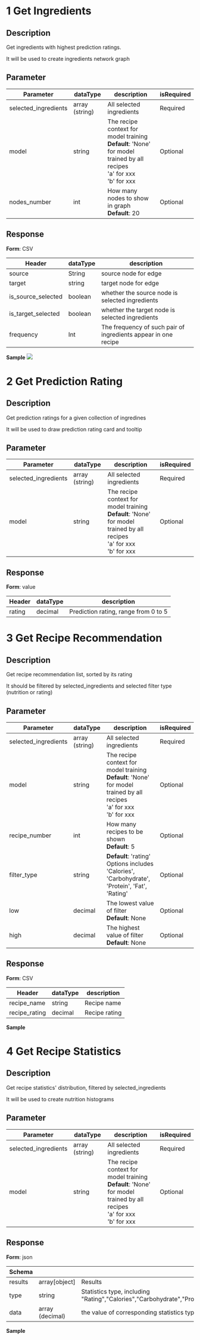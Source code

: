 # 1 Get Ingredients

## Description

Get ingredients with highest prediction ratings.

It will be used to create ingredients network graph

## Parameter

| Parameter            | dataType       | description                                                  | isRequired |
| -------------------- | -------------- | ------------------------------------------------------------ | ---------- |
| selected_ingredients | array (string) | All selected ingredients                                     | Required   |
| model                | string         | The recipe context for model training  <br/>**Default**: 'None' for model trained by all recipes <br/>'a' for xxx <br/>'b' for xxx | Optional   |
| nodes_number         | int            | How many nodes to show in graph <br/>**Default**: 20         | Optional   |

## Response

**Form**: CSV

| Header             | dataType | description                                                  |
| ------------------ | -------- | ------------------------------------------------------------ |
| source             | String   | source node for edge                                         |
| target             | string   | target node for edge                                         |
| is_source_selected | boolean  | whether the source node is selected ingredients              |
| is_target_selected | boolean  | whether the target node is selected ingredients              |
| frequency          | Int      | The frequency of such pair of ingredients appear in one recipe |

**Sample**
<img src="https://github.gatech.edu/ygao464/CSE6242_FinalProject/blob/main/image/ingredients.png">


# 2 Get Prediction Rating

## Description

Get prediction ratings for a given collection of ingredines

It will be used to draw prediction rating card and tooltip

## Parameter

| Parameter            | dataType       | description                                                  | isRequired |
| -------------------- | -------------- | ------------------------------------------------------------ | ---------- |
| selected_ingredients | array (string) | All selected ingredients                                     | Required   |
| model                | string         | The recipe context for model training  <br/>**Default**: 'None' for model trained by all recipes <br/>'a' for xxx <br/>'b' for xxx | Optional   |

## Response

**Form**: value 

| Header | dataType | description                          |
| ------ | -------- | ------------------------------------ |
| rating | decimal  | Prediction rating, range from 0 to 5 |



# 3 Get Recipe Recommendation

## Description

Get recipe recommendation list, sorted by its rating

It should be filtered by selected_ingredients and selected filter type (nutrition or rating) 

## Parameter

| Parameter            | dataType       | description                                                  | isRequired |
| -------------------- | -------------- | ------------------------------------------------------------ | ---------- |
| selected_ingredients | array (string) | All selected ingredients                                     | Required   |
| model                | string         | The recipe context for model training  <br/>**Default**: 'None' for model trained by all recipes <br/>'a' for xxx <br/>'b' for xxx | Optional   |
| recipe_number        | int            | How many recipes to be shown <br/>**Default**: 5             | Optional   |
| filter_type          | string         | **Default**: 'rating'<br />Options includes 'Calories', 'Carbohydrate', 'Protein', 'Fat', 'Rating' | Optional   |
| low                  | decimal        | The lowest value of filter<br />**Default**: None            | Optional   |
| high                 | decimal        | The highest value of filter<br />**Default**: None           | Optional   |

## Response

**Form**: CSV

| Header        | dataType | description   |
| ------------- | -------- | ------------- |
| recipe_name   | string   | Recipe name   |
| recipe_rating | decimal  | Recipe rating |

**Sample**





# 4 Get Recipe Statistics

## Description

Get recipe statistics' distribution, filtered by selected_ingredients

It will be used to create nutrition histograms

## Parameter

| Parameter            | dataType       | description                                                  | isRequired |
| -------------------- | -------------- | ------------------------------------------------------------ | ---------- |
| selected_ingredients | array (string) | All selected ingredients                                     | Required   |
| model                | string         | The recipe context for model training  <br/>**Default**: 'None' for model trained by all recipes <br/>'a' for xxx <br/>'b' for xxx | Optional   |

## Response

**Form**: json

| Schema  |                 |                                                              |
| ------- | --------------- | ------------------------------------------------------------ |
| results | array[object]   | Results                                                      |
| type    | string          | Statistics type, including "Rating","Calories","Carbohydrate","Protein","Fat" |
| data    | array (decimal) | the value of corresponding statistics type                   |

**Sample**


